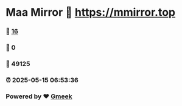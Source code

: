 # Maa Mirror :link: https://mmirror.top 
### :page_facing_up: [16](https://mmirror.top/tag.html) 
### :speech_balloon: 0 
### :hibiscus: 49125 
### :alarm_clock: 2025-05-15 06:53:36 
### Powered by :heart: [Gmeek](https://github.com/Meekdai/Gmeek)
